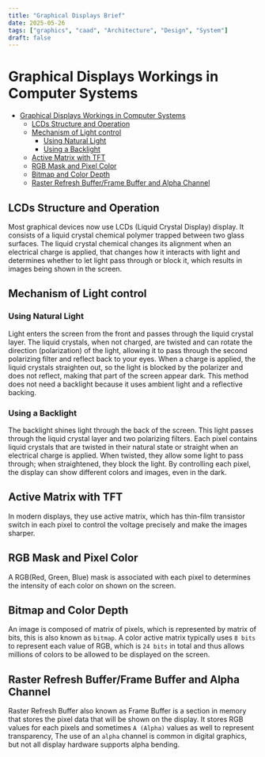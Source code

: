 ```yaml
---
title: "Graphical Displays Brief"
date: 2025-05-26
tags: ["graphics", "caad", "Architecture", "Design", "System"]
draft: false
---
```


# Graphical Displays Workings in Computer Systems

<!--toc:start-->
- [Graphical Displays Workings in Computer Systems](#graphical-displays-workings-in-computer-systems)
  - [LCDs Structure and Operation](#lcds-structure-and-operation)
  - [Mechanism of Light control](#mechanism-of-light-control)
    - [Using Natural Light](#using-natural-light)
    - [Using a Backlight](#using-a-backlight)
  - [Active Matrix with TFT](#active-matrix-with-tft)
  - [RGB Mask and Pixel Color](#rgb-mask-and-pixel-color)
  - [Bitmap and Color Depth](#bitmap-and-color-depth)
  - [Raster Refresh Buffer/Frame Buffer and Alpha Channel](#raster-refresh-bufferframe-buffer-and-alpha-channel)
<!--toc:end-->

## LCDs Structure and Operation
Most graphical devices now use LCDs (Liquid Crystal Display) display. It consists of a liquid crystal chemical polymer trapped between two glass surfaces. The liquid crystal chemical changes its alignment when an electrical charge is applied, that changes how it interacts with light and determines whether to let light pass through or block it, which results in images being shown in the screen.

## Mechanism of Light control

### Using Natural Light
Light enters the screen from the front and passes through the liquid crystal layer. The liquid crystals, when not charged, are twisted and can rotate the direction (polarization) of the light, allowing it to pass through the second polarizing filter and reflect back to your eyes. When a charge is applied, the liquid crystals straighten out, so the light is blocked by the polarizer and does not reflect, making that part of the screen appear dark. This method does not need a backlight because it uses ambient light and a reflective backing.

### Using a Backlight
The backlight shines light through the back of the screen. This light passes through the liquid crystal layer and two polarizing filters. Each pixel contains liquid crystals that are twisted in their natural state or straight when an electrical charge is applied. When twisted, they allow some light to pass through; when straightened, they block the light. By controlling each pixel, the display can show different colors and images, even in the dark.

## Active Matrix with TFT
In modern displays, they use active matrix, which has thin-film transistor switch in each pixel to control the voltage precisely and make the images sharper.

## RGB Mask and Pixel Color
A RGB(Red, Green, Blue) mask is associated with each pixel to determines the intensity of each color on shown on the screen.

## Bitmap and Color Depth
An image is composed of matrix of pixels, which is represented by matrix of bits, this is also known as `bitmap`. A color active matrix typically uses `8 bits` to represent each value of RGB, which is `24 bits` in total and thus allows millions of colors to be allowed to be displayed on the screen.

## Raster Refresh Buffer/Frame Buffer and Alpha Channel
Raster Refresh Buffer also known as Frame Buffer is a section in memory that stores the pixel data that will be shown on the display.
It stores RGB values for each pixels and sometimes `A (Alpha)` values as well to represent transparency, The use of an `alpha` channel is common in digital graphics, but not all display hardware supports alpha bending.

